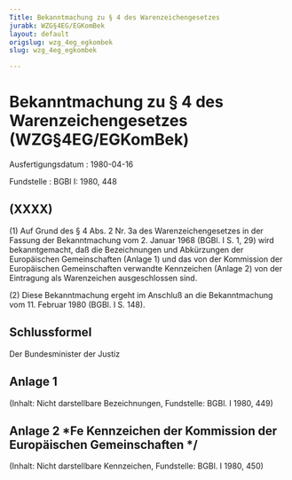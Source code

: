 ```yaml
---
Title: Bekanntmachung zu § 4 des Warenzeichengesetzes
jurabk: WZG§4EG/EGKomBek
layout: default
origslug: wzg_4eg_egkombek
slug: wzg_4eg_egkombek

---
```


# Bekanntmachung zu § 4 des Warenzeichengesetzes (WZG§4EG/EGKomBek)

Ausfertigungsdatum
:   1980-04-16

Fundstelle
:   BGBl I: 1980, 448



## (XXXX)

(1) Auf Grund des § 4 Abs. 2 Nr. 3a des Warenzeichengesetzes in der
Fassung der Bekanntmachung vom 2. Januar 1968 (BGBl. I S. 1, 29) wird
bekanntgemacht, daß die Bezeichnungen und Abkürzungen der Europäischen
Gemeinschaften (Anlage 1) und das von der Kommission der Europäischen
Gemeinschaften verwandte Kennzeichen (Anlage 2) von der Eintragung als
Warenzeichen ausgeschlossen sind.

(2) Diese Bekanntmachung ergeht im Anschluß an die Bekanntmachung vom
11\. Februar 1980 (BGBl. I S. 148).


## Schlussformel

Der Bundesminister der Justiz


## Anlage 1

(Inhalt: Nicht darstellbare Bezeichnungen,
Fundstelle: BGBl. I 1980, 449)


## Anlage 2 *Fe Kennzeichen der Kommission der Europäischen Gemeinschaften */

(Inhalt: Nicht darstellbare Kennzeichen,
Fundstelle: BGBl. I 1980, 450)


